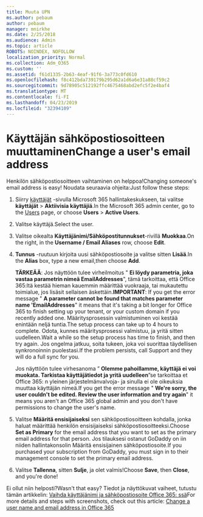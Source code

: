 ```yaml
---
title: Muuta UPN
ms.author: pebaum
author: pebaum
manager: mnirkhe
ms.date: 2/25/2018
ms.audience: Admin
ms.topic: article
ROBOTS: NOINDEX, NOFOLLOW
localization_priority: Normal
ms.collection: Adm_O365
ms.custom: ''
ms.assetid: f61d1335-2b63-4eaf-91f6-3a773c0fd610
ms.openlocfilehash: f8c412bda739179b295d62a1d6a6e31a88cf59c2
ms.sourcegitcommit: 9d78905c512192ffc4675468abd2efc5f2e4baf4
ms.translationtype: MT
ms.contentlocale: fi-FI
ms.lasthandoff: 04/23/2019
ms.locfileid: "32394109"
---
```

# <a name="change-a-users-email-address"></a><span data-ttu-id="3cc18-102">Käyttäjän sähköpostiosoitteen muuttaminen</span><span class="sxs-lookup"><span data-stu-id="3cc18-102">Change a user's email address</span></span>

<span data-ttu-id="3cc18-103">Henkilön sähköpostiosoitteen vaihtaminen on helppoa!</span><span class="sxs-lookup"><span data-stu-id="3cc18-103">Changing someone's email address is easy!</span></span> <span data-ttu-id="3cc18-104">Noudata seuraavia ohjeita:</span><span class="sxs-lookup"><span data-stu-id="3cc18-104">Just follow these steps:</span></span>
  
1. <span data-ttu-id="3cc18-105">Siirry [käyttäjät](https://go.microsoft.com/fwlink/p/?linkid=834822) -sivulla Microsoft 365 hallintakeskukseen, tai valitse **käyttäjät** \> **Aktiivisia käyttäjiä**.</span><span class="sxs-lookup"><span data-stu-id="3cc18-105">In the Microsoft 365 admin center, go to the [Users](https://go.microsoft.com/fwlink/p/?linkid=834822) page, or choose **Users** \> **Active Users**.</span></span>
    
2. <span data-ttu-id="3cc18-106">Valitse käyttäjä.</span><span class="sxs-lookup"><span data-stu-id="3cc18-106">Select the user.</span></span>
    
3. <span data-ttu-id="3cc18-107">Valitse oikealta **Käyttäjänimi/Sähköpostitunnukset**-rivillä **Muokkaa**.</span><span class="sxs-lookup"><span data-stu-id="3cc18-107">On the right, in the **Username / Email Aliases** row, choose **Edit**.</span></span>
    
4. <span data-ttu-id="3cc18-108">**Tunnus** -ruutuun kirjoita uusi sähköpostiosoite ja valitse sitten **Lisää**.</span><span class="sxs-lookup"><span data-stu-id="3cc18-108">In the **Alias** box, type a new email,then choose **Add**.</span></span>
    
    <span data-ttu-id="3cc18-109">**TÄRKEÄÄ**: Jos näyttöön tulee virheilmoitus " **Ei löydy parametria, joka vastaa parametrin nimeä EmailAddresses**", tämä tarkoittaa, että Office 365:ltä kestää hieman kauemmin määrittää vuokraaja, tai mukautettu toimialue, jos lisäsit sellaisen äskettäin.</span><span class="sxs-lookup"><span data-stu-id="3cc18-109">**IMPORTANT**: If you get the error message " **A parameter cannot be found that matches parameter name 'EmailAddresses**" it means that it's taking a bit longer for Office 365 to finish setting up your tenant, or your custom domain if you recently added one.</span></span> <span data-ttu-id="3cc18-110">Määritysprosessin valmistuminen voi kestää enintään neljä tuntia.</span><span class="sxs-lookup"><span data-stu-id="3cc18-110">The setup process can take up to 4 hours to complete.</span></span> <span data-ttu-id="3cc18-111">Odota, kunnes määritysprosessi valmistuu, ja yritä sitten uudelleen.</span><span class="sxs-lookup"><span data-stu-id="3cc18-111">Wait a while so the setup process has time to finish, and then try again.</span></span> <span data-ttu-id="3cc18-112">Jos ongelma jatkuu, soita tukeen, joka voi suorittaa täydellisen synkronoinnin puolestasi.</span><span class="sxs-lookup"><span data-stu-id="3cc18-112">If the problem persists, call Support and they will do a full sync for you.</span></span>
    
    <span data-ttu-id="3cc18-113">Jos näyttöön tulee virhesanoma ” **Olemme pahoillamme, käyttäjä ei voi muokata. Tarkistaa käyttäjätiedot ja yritä uudelleen**”se tarkoittaa et Office 365: n yleinen järjestelmänvalvoja- ja sinulla ei ole oikeuksia muuttaa käyttäjän nimeä.</span><span class="sxs-lookup"><span data-stu-id="3cc18-113">If you get the error message " **We're sorry, the user couldn't be edited. Review the user information and try again**" it means you aren't an Office 365 global admin and you don't have permissions to change the user's name.</span></span>
    
5. <span data-ttu-id="3cc18-114">Valitse **Määritä ensisijaiseksi** sen sähköpostiosoitteen kohdalla, jonka haluat määrittää henkilön ensisijaiseksi sähköpostiosoitteeksi.</span><span class="sxs-lookup"><span data-stu-id="3cc18-114">Choose **Set as Primary** for the email address that you want to set as the primary email address for that person.</span></span> <span data-ttu-id="3cc18-115">Jos tilauksesi ostanut GoDaddy on iin niiden hallintakonsolin Määritä ensisijainen sähköpostiosoite.</span><span class="sxs-lookup"><span data-stu-id="3cc18-115">If you purchased your subscription from GoDaddy, you must sign in to their management console to set the primary email address.</span></span> 
    
6. <span data-ttu-id="3cc18-116">Valitse **Tallenna**, sitten **Sulje**, ja olet valmis!</span><span class="sxs-lookup"><span data-stu-id="3cc18-116">Choose **Save**, then **Close**, and you're done!</span></span>
    
<span data-ttu-id="3cc18-117">Ei ollut niin helposti?</span><span class="sxs-lookup"><span data-stu-id="3cc18-117">Wasn't that easy?</span></span> <span data-ttu-id="3cc18-118">Tiedot ja näyttökuvat vaiheet, tutustu tämän artikkelin: [Vaihda käyttäjänimi ja sähköpostiosoite Office 365: ssä](https://support.office.com/article/Change-a-user-name-and-email-address-in-Office-365-fb5ac074-e203-4e1f-9843-b9d1a3e03297.aspx)</span><span class="sxs-lookup"><span data-stu-id="3cc18-118">For more details and steps with screenshots, check out this article: [Change a user name and email address in Office 365](https://support.office.com/article/Change-a-user-name-and-email-address-in-Office-365-fb5ac074-e203-4e1f-9843-b9d1a3e03297.aspx)</span></span>
  

